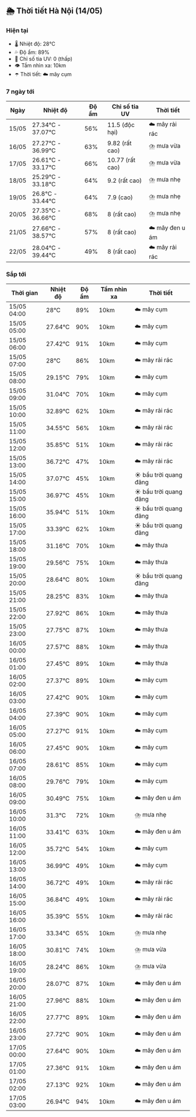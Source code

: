 ## 🌦️ Thời tiết Hà Nội (14/05)

### Hiện tại

- 🌡️ Nhiệt độ: 28℃
- 💦 Độ ẩm: 89%
- 🌟 Chỉ số tia UV: 0 (thấp)
- 👁️ Tầm nhìn xa: 10km
- ☂️ Thời tiết: ☁️ mây cụm

### 7 ngày tới

| Ngày | Nhiệt độ | Độ ẩm | Chỉ số tia UV | Thời tiết |
| --- | --- | --- | --- | --- |
| 15/05 | 27.34℃ - 37.07℃ | 56% | 11.5 (độc hại) | ☁️ mây rải rác |
| 16/05 | 27.27℃ - 36.99℃ | 63% | 9.82 (rất cao) | ⛈️ mưa vừa |
| 17/05 | 26.61℃ - 33.17℃ | 66% | 10.77 (rất cao) | ⛈️ mưa vừa |
| 18/05 | 25.29℃ - 33.18℃ | 64% | 9.2 (rất cao) | ⛈️ mưa nhẹ |
| 19/05 | 26.8℃ - 33.44℃ | 64% | 7.9 (cao) | ⛈️ mưa nhẹ |
| 20/05 | 27.35℃ - 36.66℃ | 68% | 8 (rất cao) | ⛈️ mưa nhẹ |
| 21/05 | 27.66℃ - 38.57℃ | 57% | 8 (rất cao) | ☁️ mây đen u ám |
| 22/05 | 28.04℃ - 39.44℃ | 49% | 8 (rất cao) | ☁️ mây rải rác |

### Sắp tới

| Thời gian | Nhiệt độ | Độ ẩm | Tầm nhìn xa | Thời tiết |
| --- | --- | --- | --- | --- |
| 15/05 04:00 | 28℃ | 89% | 10km | ☁️ mây cụm |
| 15/05 05:00 | 27.64℃ | 90% | 10km | ☁️ mây cụm |
| 15/05 06:00 | 27.42℃ | 91% | 10km | ☁️ mây cụm |
| 15/05 07:00 | 28℃ | 86% | 10km | ☁️ mây rải rác |
| 15/05 08:00 | 29.15℃ | 79% | 10km | ☁️ mây cụm |
| 15/05 09:00 | 31.04℃ | 70% | 10km | ☁️ mây cụm |
| 15/05 10:00 | 32.89℃ | 62% | 10km | ☁️ mây rải rác |
| 15/05 11:00 | 34.55℃ | 56% | 10km | ☁️ mây rải rác |
| 15/05 12:00 | 35.85℃ | 51% | 10km | ☁️ mây rải rác |
| 15/05 13:00 | 36.72℃ | 47% | 10km | ☁️ mây rải rác |
| 15/05 14:00 | 37.07℃ | 45% | 10km | ☀️ bầu trời quang đãng |
| 15/05 15:00 | 36.97℃ | 45% | 10km | ☀️ bầu trời quang đãng |
| 15/05 16:00 | 35.94℃ | 51% | 10km | ☀️ bầu trời quang đãng |
| 15/05 17:00 | 33.39℃ | 62% | 10km | ☀️ bầu trời quang đãng |
| 15/05 18:00 | 31.16℃ | 70% | 10km | ☁️ mây thưa |
| 15/05 19:00 | 29.56℃ | 75% | 10km | ☁️ mây thưa |
| 15/05 20:00 | 28.64℃ | 80% | 10km | ☀️ bầu trời quang đãng |
| 15/05 21:00 | 28.25℃ | 83% | 10km | ☁️ mây thưa |
| 15/05 22:00 | 27.92℃ | 86% | 10km | ☁️ mây thưa |
| 15/05 23:00 | 27.75℃ | 87% | 10km | ☁️ mây thưa |
| 16/05 00:00 | 27.57℃ | 88% | 10km | ☁️ mây thưa |
| 16/05 01:00 | 27.45℃ | 89% | 10km | ☁️ mây thưa |
| 16/05 02:00 | 27.37℃ | 89% | 10km | ☁️ mây cụm |
| 16/05 03:00 | 27.42℃ | 90% | 10km | ☁️ mây cụm |
| 16/05 04:00 | 27.39℃ | 90% | 10km | ☁️ mây cụm |
| 16/05 05:00 | 27.27℃ | 91% | 10km | ☁️ mây cụm |
| 16/05 06:00 | 27.45℃ | 90% | 10km | ☁️ mây cụm |
| 16/05 07:00 | 28.61℃ | 85% | 10km | ☁️ mây cụm |
| 16/05 08:00 | 29.76℃ | 79% | 10km | ☁️ mây cụm |
| 16/05 09:00 | 30.49℃ | 75% | 10km | ☁️ mây đen u ám |
| 16/05 10:00 | 31.3℃ | 72% | 10km | ⛈️ mưa nhẹ |
| 16/05 11:00 | 33.41℃ | 63% | 10km | ☁️ mây đen u ám |
| 16/05 12:00 | 35.72℃ | 54% | 10km | ☁️ mây cụm |
| 16/05 13:00 | 36.99℃ | 49% | 10km | ☁️ mây cụm |
| 16/05 14:00 | 36.72℃ | 49% | 10km | ☁️ mây rải rác |
| 16/05 15:00 | 36.84℃ | 49% | 10km | ☁️ mây rải rác |
| 16/05 16:00 | 35.39℃ | 55% | 10km | ☁️ mây rải rác |
| 16/05 17:00 | 33.34℃ | 65% | 10km | ⛈️ mưa nhẹ |
| 16/05 18:00 | 30.81℃ | 74% | 10km | ⛈️ mưa vừa |
| 16/05 19:00 | 28.24℃ | 86% | 10km | ⛈️ mưa vừa |
| 16/05 20:00 | 28.07℃ | 87% | 10km | ☁️ mây đen u ám |
| 16/05 21:00 | 27.96℃ | 88% | 10km | ☁️ mây đen u ám |
| 16/05 22:00 | 27.77℃ | 89% | 10km | ☁️ mây đen u ám |
| 16/05 23:00 | 27.72℃ | 90% | 10km | ☁️ mây đen u ám |
| 17/05 00:00 | 27.64℃ | 90% | 10km | ☁️ mây đen u ám |
| 17/05 01:00 | 27.36℃ | 91% | 10km | ☁️ mây đen u ám |
| 17/05 02:00 | 27.13℃ | 92% | 10km | ☁️ mây đen u ám |
| 17/05 03:00 | 26.94℃ | 94% | 10km | ☁️ mây đen u ám |
